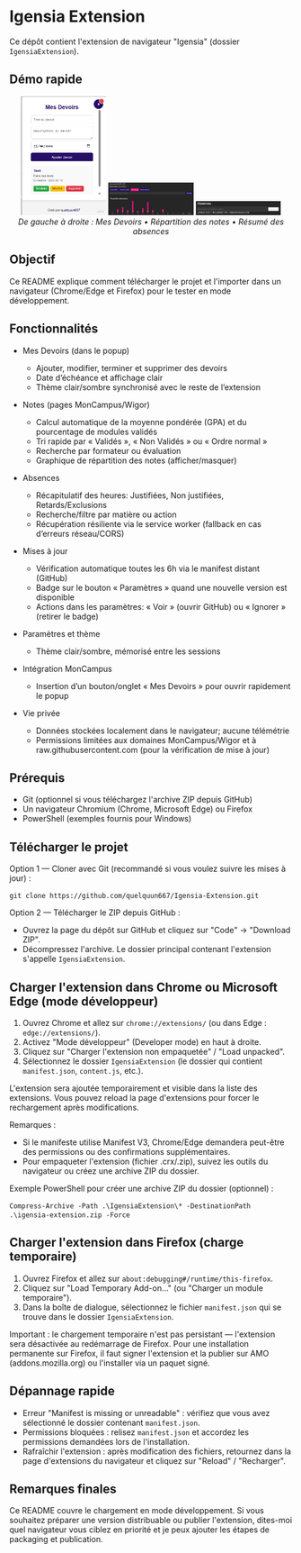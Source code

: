 
# Igensia Extension

Ce dépôt contient l'extension de navigateur "Igensia" (dossier `IgensiaExtension`).

## Démo rapide

<p align="center">
	<img src="img/devoirs-demo.png" alt="Popup Mes Devoirs" width="30%" />
	<img src="img/notes-demo.png" alt="Tableau des notes et graphiques" width="30%" />
	<img src="img/absences-demo.png" alt="Résumé des absences" width="30%" />
	<br/>
	<em>De gauche à droite : Mes Devoirs • Répartition des notes • Résumé des absences</em>
	<br/>
</p>

## Objectif

Ce README explique comment télécharger le projet et l'importer dans un navigateur (Chrome/Edge et Firefox) pour le tester en mode développement.

## Fonctionnalités

- Mes Devoirs (dans le popup)
	- Ajouter, modifier, terminer et supprimer des devoirs
	- Date d’échéance et affichage clair
	- Thème clair/sombre synchronisé avec le reste de l’extension

- Notes (pages MonCampus/Wigor)
	- Calcul automatique de la moyenne pondérée (GPA) et du pourcentage de modules validés
	- Tri rapide par « Validés », « Non Validés » ou « Ordre normal »
	- Recherche par formateur ou évaluation
	- Graphique de répartition des notes (afficher/masquer)

- Absences
	- Récapitulatif des heures: Justifiées, Non justifiées, Retards/Exclusions
	- Recherche/filtre par matière ou action
	- Récupération résiliente via le service worker (fallback en cas d’erreurs réseau/CORS)

- Mises à jour
	- Vérification automatique toutes les 6h via le manifest distant (GitHub)
	- Badge sur le bouton « Paramètres » quand une nouvelle version est disponible
	- Actions dans les paramètres: « Voir » (ouvrir GitHub) ou « Ignorer » (retirer le badge)

- Paramètres et thème
	- Thème clair/sombre, mémorisé entre les sessions

- Intégration MonCampus
	- Insertion d’un bouton/onglet « Mes Devoirs » pour ouvrir rapidement le popup

- Vie privée
	- Données stockées localement dans le navigateur; aucune télémétrie
	- Permissions limitées aux domaines MonCampus/Wigor et à raw.githubusercontent.com (pour la vérification de mise à jour)

## Prérequis

- Git (optionnel si vous téléchargez l'archive ZIP depuis GitHub)
- Un navigateur Chromium (Chrome, Microsoft Edge) ou Firefox
- PowerShell (exemples fournis pour Windows)

## Télécharger le projet

Option 1 — Cloner avec Git (recommandé si vous voulez suivre les mises à jour) :

	git clone https://github.com/quelquun667/Igensia-Extension.git

Option 2 — Télécharger le ZIP depuis GitHub :

- Ouvrez la page du dépôt sur GitHub et cliquez sur "Code" → "Download ZIP".
- Décompressez l'archive. Le dossier principal contenant l'extension s'appelle `IgensiaExtension`.

## Charger l'extension dans Chrome ou Microsoft Edge (mode développeur)

1. Ouvrez Chrome et allez sur `chrome://extensions/` (ou dans Edge : `edge://extensions/`).
2. Activez "Mode développeur" (Developer mode) en haut à droite.
3. Cliquez sur "Charger l'extension non empaquetée" / "Load unpacked".
4. Sélectionnez le dossier `IgensiaExtension` (le dossier qui contient `manifest.json`, `content.js`, etc.).

L'extension sera ajoutée temporairement et visible dans la liste des extensions. Vous pouvez reload la page d'extensions pour forcer le rechargement après modifications.

Remarques :
- Si le manifeste utilise Manifest V3, Chrome/Edge demandera peut-être des permissions ou des confirmations supplémentaires.
- Pour empaqueter l'extension (fichier .crx/.zip), suivez les outils du navigateur ou créez une archive ZIP du dossier.

Exemple PowerShell pour créer une archive ZIP du dossier (optionnel) :

	Compress-Archive -Path .\IgensiaExtension\* -DestinationPath .\igensia-extension.zip -Force

## Charger l'extension dans Firefox (charge temporaire)

1. Ouvrez Firefox et allez sur `about:debugging#/runtime/this-firefox`.
2. Cliquez sur "Load Temporary Add-on..." (ou "Charger un module temporaire").
3. Dans la boîte de dialogue, sélectionnez le fichier `manifest.json` qui se trouve dans le dossier `IgensiaExtension`.

Important : le chargement temporaire n'est pas persistant — l'extension sera désactivée au redémarrage de Firefox. Pour une installation permanente sur Firefox, il faut signer l'extension et la publier sur AMO (addons.mozilla.org) ou l'installer via un paquet signé.

## Dépannage rapide

- Erreur "Manifest is missing or unreadable" : vérifiez que vous avez sélectionné le dossier contenant `manifest.json`.
- Permissions bloquées : relisez `manifest.json` et accordez les permissions demandées lors de l'installation.
- Rafraîchir l'extension : après modification des fichiers, retournez dans la page d'extensions du navigateur et cliquez sur "Reload" / "Recharger".

## Remarques finales

Ce README couvre le chargement en mode développement. Si vous souhaitez préparer une version distribuable ou publier l'extension, dites-moi quel navigateur vous ciblez en priorité et je peux ajouter les étapes de packaging et publication.

